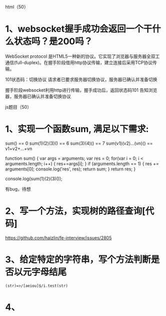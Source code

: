html（50）

# 1、websocket握手成功会返回一个干什么状态吗？是200吗？

WebSocket protocol 是HTML5一种新的协议。它实现了浏览器与服务器全双工通信(full-duplex)。在握手阶段借用http协议传输，建立连接后采用TCP协议传输。

101状态码：切换协议 请求者已要求服务器切换协议，服务器已确认并准备切换

握手阶段websocket利用http进行传输，握手成功后，返回状态码101 告知浏览器，服务器已确认并准备切换协议

js题目（50）

# 1、实现一个函数sum, 满足以下需求:
sum() == 0
sum(1)(2)(3)() == 6
sum(3)(4)() == 7
sum(v1)(v2)...(vn)() == v1+v2+...+vn

function sum() {
	var args = arguments;
    var res = 0;
    for(var i = 0; i < arguments.length; i++) {
        res+=args[i];
    }
	if (arguments.length == 1) {
        res += arguments[0];
        console.log('res', res);
    	return sum;
	}
    return res;
}

console.log(sum(1)(2)(3)());

有bug，待想

# 2、写一个方法，实现树的路径查询[代码]

https://github.com/haizlin/fe-interview/issues/2805

# 3、给定特定的字符串，写个方法判断是否以元字母结尾

    (str)=>/[aeiou]$/i.test(str)

# 4、
